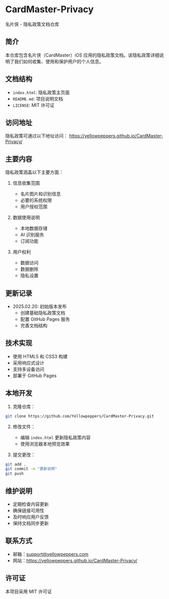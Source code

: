 # CardMaster-Privacy

名片侠 - 隐私政策文档仓库

## 简介

本仓库包含名片侠（CardMaster）iOS 应用的隐私政策文档。该隐私政策详细说明了我们如何收集、使用和保护用户的个人信息。

## 文档结构

- `index.html`: 隐私政策主页面
- `README.md`: 项目说明文档
- `LICENSE`: MIT 许可证

## 访问地址

隐私政策可通过以下地址访问：
https://yellowpeppers.github.io/CardMaster-Privacy/

## 主要内容

隐私政策涵盖以下主要方面：

1. 信息收集范围
   - 名片图片和识别信息
   - 必要的系统权限
   - 用户授权范围

2. 数据使用说明
   - 本地数据存储
   - AI 识别服务
   - 订阅功能

3. 用户权利
   - 数据访问
   - 数据删除
   - 隐私设置

## 更新记录

- 2025.02.20: 初始版本发布
  * 创建基础隐私政策文档
  * 配置 GitHub Pages 服务
  * 完善文档结构

## 技术实现

- 使用 HTML5 和 CSS3 构建
- 采用响应式设计
- 支持多设备访问
- 部署于 GitHub Pages

## 本地开发

1. 克隆仓库：
```bash
git clone https://github.com/Yellowpeppers/CardMaster-Privacy.git
```

2. 修改文件：
   - 编辑 `index.html` 更新隐私政策内容
   - 使用浏览器本地预览效果

3. 提交更改：
```bash
git add .
git commit -m "更新说明"
git push
```

## 维护说明

- 定期检查内容更新
- 确保链接可用性
- 及时响应用户反馈
- 保持文档同步更新

## 联系方式

- 邮箱：support@yellowpeppers.com
- 网站：https://yellowpeppers.github.io/CardMaster-Privacy/

## 许可证

本项目采用 MIT 许可证
